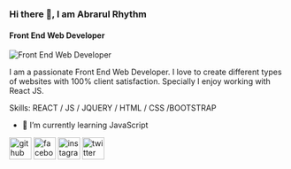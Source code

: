 ### Hi there 👋, I am Abrarul Rhythm
#### Front End Web Developer
![Front End Web Developer](https://scontent.fcgp3-1.fna.fbcdn.net/v/t39.30808-6/329924139_506315001471696_3455584900523753985_n.jpg?stp=dst-jpg_p180x540&_nc_cat=106&ccb=1-7&_nc_sid=730e14&_nc_ohc=evaazfiHQT0AX-GBbV5&_nc_ht=scontent.fcgp3-1.fna&oh=00_AfCfNiLtTd8hXqPMh7V1Rhcwsr2JPxRlpIEviKVPzvq40A&oe=64079E7A)

I am a passionate Front End Web Developer. I love to create different types of websites with 100% client satisfaction. Specially I enjoy working with React JS.

Skills: REACT / JS / JQUERY / HTML / CSS /BOOTSTRAP
  
- 🌱 I’m currently learning JavaScript  

[<img src='https://cdn.jsdelivr.net/npm/simple-icons@3.0.1/icons/github.svg' alt='github' height='40'>](https://github.com/AbrarulRhythm)  [<img src='https://cdn.jsdelivr.net/npm/simple-icons@3.0.1/icons/facebook.svg' alt='facebook' height='40'>](https://www.facebook.com/AbrarulRhythm1991)  [<img src='https://cdn.jsdelivr.net/npm/simple-icons@3.0.1/icons/instagram.svg' alt='instagram' height='40'>](https://www.instagram.com/abrarulrhythm/)  [<img src='https://cdn.jsdelivr.net/npm/simple-icons@3.0.1/icons/twitter.svg' alt='twitter' height='40'>](https://twitter.com/AbrarulRhythm)

 
